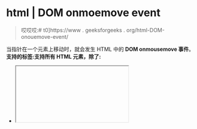 # html | DOM onmoemove event

> 哎哎哎:# t0]https://www . geeksforgeeks . org/html-DOM-onouemove-event/

当指针在一个元素上移动时，就会发生 HTML 中的 **DOM onmousemove 事件**。
**支持的标签:支持所有 HTML 元素，除了:**

*   <iframe></li><li><meta/></li><li><param/></li><li><script/></li><li><style/></li><li><title/></li></ul><p><strong>语法:</strong> <br/></p><ul><li><strong>在 HTML 中:</strong> <br/></li></ul><pre>&lt;element onmousemove="myScript"&gt;</pre><ul><li><strong>在 JavaScript 中:</strong> <br/></li></ul><pre>object.onmousemove = function(){myScript};</pre><ul><li><strong>在 JavaScript 中，使用 addEventListener()方法:</strong> <br/></li></ul><pre>object.addEventListener("mousemove", myScript);</pre><p><strong>示例:</strong>使用 addEventListener()方法<br/></p><div class="responsive-tabs"><h2 class="tabtitle">超文本标记语言</h2><div class="tabcontent"><pre>&lt;!DOCTYPE html&gt; &lt;html&gt;   &lt;head&gt;     &lt;title&gt;         HTML DOM onmousemove Event     &lt;/title&gt; &lt;/head&gt;   &lt;body&gt;     &lt;center&gt;           &lt;h1 id="eleID"&gt;GeeksforGeeks&lt;/h1&gt;           &lt;p id="demo"&gt;&lt;/p&gt;             &lt;script&gt;             document.getElementById(               "eleID").addEventListener(               "mousemove", function(event) {                 GFGfun(event);             });               function GFGfun(event) {                 alert("A computer science portal")             }         &lt;/script&gt;     &lt;/center&gt; &lt;/body&gt;   &lt;/html&gt;</pre></div></div><p><strong>输出:</strong> <br/> <strong>前移:</strong> <br/></p><p><img src="img/18f63ccd117b850f4cdae66175fa61c3.png" alt=""/></p><p><strong>后移:</strong> <br/></p><p><img src="img/6689df5926c0d9b2209b3d8ae1edf828.png" alt=""/></p><p><strong>支持的浏览器:</strong><strong>DOM onmousemove 事件</strong>支持的浏览器如下:<br/></p><ul><li>谷歌 Chrome</li><li>微软公司出品的 web 浏览器</li><li>火狐浏览器</li><li>苹果 Safari</li><li>歌剧</li></ul><p> </p> </body></html></iframe>